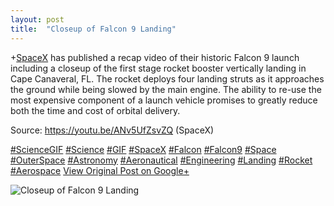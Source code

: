 ```yaml
---
layout: post
title:  "Closeup of Falcon 9 Landing"
---
```


+[SpaceX](https://plus.google.com/104512038508075599339) has published a recap video of their historic Falcon 9 launch including a closeup of the first stage rocket booster vertically landing in Cape Canaveral, FL. The rocket deploys four landing struts as it approaches the ground while being slowed by the main engine. The ability to re-use the most expensive component of a launch vehicle promises to greatly reduce both the time and cost of orbital delivery.   
  
Source: <https://youtu.be/ANv5UfZsvZQ> (SpaceX)  
  
[#ScienceGIF](https://plus.google.com/s/%23ScienceGIF/posts) [#Science](https://plus.google.com/s/%23Science/posts) [#GIF](https://plus.google.com/s/%23GIF/posts) [#SpaceX](https://plus.google.com/s/%23SpaceX/posts) [#Falcon](https://plus.google.com/s/%23Falcon/posts) [#Falcon9](https://plus.google.com/s/%23Falcon9/posts) [#Space](https://plus.google.com/s/%23Space/posts) [#OuterSpace](https://plus.google.com/s/%23OuterSpace/posts) [#Astronomy](https://plus.google.com/s/%23Astronomy/posts) [#Aeronautical](https://plus.google.com/s/%23Aeronautical/posts) [#Engineering](https://plus.google.com/s/%23Engineering/posts) [#Landing](https://plus.google.com/s/%23Landing/posts) [#Rocket](https://plus.google.com/s/%23Rocket/posts) [#Aerospace](https://plus.google.com/s/%23Aerospace/posts)
[View Original Post on Google+](https://plus.google.com/+ColinSullender/posts/LTYzUkYYBNU)

![Closeup of Falcon 9 Landing](https://i.imgur.com/W7wBfkK.gif)
